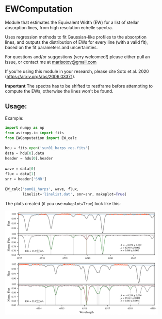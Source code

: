 # EWComputation
Module that estimates the Equivalent Width (EW) for a list of stellar absorption lines, from high resolution echelle spectra. 

Uses regression methods to fit Gaussian-like profiles to the absorption lines, and outputs the distribution of EWs for every line (with a valid fit), based on the fit parameters and uncertainties.

For questions and/or suggestions (very welcomed!) please either pull an issue, or contact me at marisotov@gmail.com

If you're using this module in your research, please cite Soto et al. 2020 (https://arxiv.org/abs/2009.03371).

**Important**
The spectra has to be shifted to restframe before attempting to
compute the EWs, otherwise the lines won't be found.

## Usage:

Example:

```python
import numpy as np
from astropy.io import fits
from EWComputation import EW_calc

hdu = fits.open('sun01_harps_res.fits')
data = hdu[0].data
header = hdu[0].header

wave = data[0]
flux = data[1]
snr = header['SNR']

EW_calc('sun01_harps', wave, flux,
        linelist='linelist.dat', snr=snr, makeplot=True)
```

The plots created (if you use `makeplot=True`) look like this:

![Image of Line Fitting](image.png)
